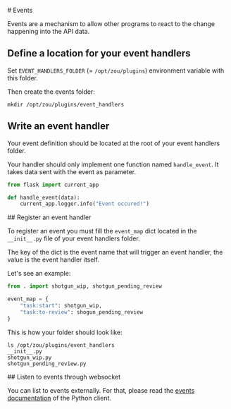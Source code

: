 # Events

Events are a mechanism to allow other programs to react to the change happening
into the API data. 

## Define a location for your event handlers


Set `EVENT_HANDLERS_FOLDER` (= `/opt/zou/plugins`) environment variable with this folder.

Then create the events folder:

```
mkdir /opt/zou/plugins/event_handlers
```


## Write an event handler

Your event definition should be located at the root of your event handlers
folder.

Your handler should only implement one function named `handle_event`. It takes
data sent with the event as parameter.

```python
from flask import current_app

def handle_event(data):
    current_app.logger.info("Event occured!")
```


## Register an event handler

To register an event you must fill the `event_map` dict located in the
`__init__.py` file of your event handlers folder.

The key of the dict is the event name that will trigger an event handler, the
value is the event handler itself.

Let's see an example:

```python
from . import shotgun_wip, shotgun_pending_review

event_map = {
    "task:start": shotgun_wip,
    "task:to-review": shogun_pending_review
}
```

This is how your folder should look like:

```
ls /opt/zou/plugins/event_handlers
__init__.py
shotgun_wip.py
shotgun_pending_review.py
```

## Listen to events through websocket

You can list to events externally. For that, please read the 
[events documentation](https://gazu.cg-wire.com/events.html) of the Python client.
